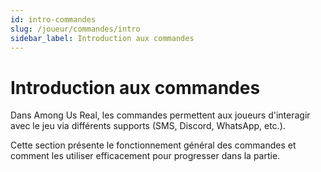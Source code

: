 ```yaml
---
id: intro-commandes
slug: /joueur/commandes/intro
sidebar_label: Introduction aux commandes
---
```


# Introduction aux commandes

Dans Among Us Real, les commandes permettent aux joueurs d'interagir avec le jeu via différents supports (SMS, Discord, WhatsApp, etc.).

Cette section présente le fonctionnement général des commandes et comment les utiliser efficacement pour progresser dans la partie.
